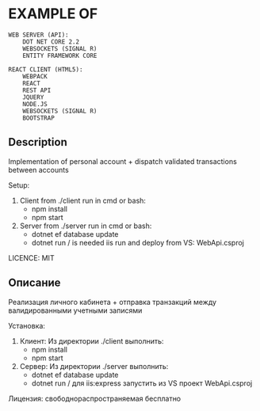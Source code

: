 # EXAMPLE OF

    WEB SERVER (API):
        DOT NET CORE 2.2
        WEBSOCKETS (SIGNAL R)
        ENTITY FRAMEWORK CORE

    REACT CLIENT (HTML5):
        WEBPACK
        REACT
        REST API
        JQUERY
        NODE.JS
        WEBSOCKETS (SIGNAL R)
        BOOTSTRAP

## Description

Implementation of personal account + dispatch validated transactions between accounts

Setup:

1) Client
from ./client run in cmd or bash:
    - npm install
    - npm start
2) Server
from ./server run in cmd or bash:
    - dotnet ef database update
    - dotnet run / is needed iis run and deploy from VS: WebApi.csproj

LICENCE: MIT

## Описание

Реализация личного кабинета + отправка транзакций между валидированными учетными записями

Установка:

1) Клиент:
Из директории ./client выполнить:
    - npm install
    - npm start
2) Сервер:
Из директории ./server выполнить:
    - dotnet ef database update
    - dotnet run / для iis:express запустить из VS проект WebApi.csproj

Лицензия: свободнораспространяемая бесплатно
